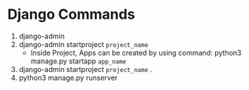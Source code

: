 # Django Commands

1. django-admin
2. django-admin startproject `project_name`
    - Inside Project, Apps can be created by using command:  python3 manage.py startapp `app_name`
3. django-admin startproject `project_name` .
4. python3 manage.py runserver